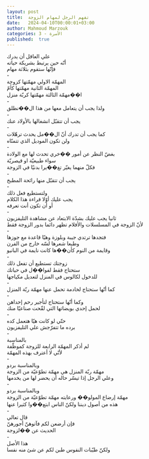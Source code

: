 ```yaml
---
layout: post
title:  تفهم الرجل لمهام الزوجة
date:   2024-04-10T00:00:01+03:00
author: Mahmoud Marzouk
categories: 3 - الأسرة
published:  true
---
```

علي العاقل أن يدرك\
أنّه حين يرتبط بشريكة حياته\
فإنّها ستقوم بثلاثة مهام\
-\
المهمّة الاولي مهمّتها كزوجة\
المهمّة الثانية مهمّتها كأمّ\
ا��مهمّة الثالثة مهمّتها كربّة منزل\
-\
ولذا يجب أن يتعامل معها من هذا ال��نطلق\
-\
يجب أن تتقبّل انشغالها بالأولاد عنك\
-\
كما يجب أن تدرك أنّ ال��مل يحدث ترهّلات\
ولن تكون الموديل الذي تتمنّاه\
-\
بغضّ النظر عن أمور ��خري تحدث لها مع الولادة\
سواء طبيعيّة او قيصريّة\
فكلّ منهما يغيّر تغ��يرا بدنيّا في الزوجة\
-\
يجب أن تتقبّل منها رائحة المطبخ\
-\
ولتستطيع فعل ذلك\
يجب عليك أوّلا قراءة هذا الكلام\
أو أن تكون أنت تعرفه\
-\
ثانيا يجب عليك بشدّة الابتعاد عن مشاهدة التليفزيون\
لأنّ الزوجة في المسلسلات والأفلام تظهر دائما بدور الزوجة
فقط\
-\
فتجدها ترتدي جيبة وبلوزة وهيّا قاعدة مع جوزها\
وطبعا شعرها لسّه خارج من الفرن\
وقايمة من النوم كأن��ها كانت نايمة في البانيو\
-\
زوجتك تستطيع أن تفعل ذلك\
ستحتاج فقط لفوا��ل في حياتك\
للدخول لكالوس في المنزل لتعديل مكياجها\
-\
كما أنّها ستحتاج لخادمة تحمل عنها مهمّة ربّة المنزل\
-\
وكما أنّها ستحتاج لتأجير رحم إحداهن\
لحمل إحدي بويضاتها التي لقّحت صناعيّا منك\
-\
حتّي لو كانت هيّا هتعمل كده\
برده ما تتفرّجش علي التليفزيون\
-\
بالمناسبة\
لم أذكر المهمّة الرابعة للزوجة كموظّفة\
لأنّي لا أعترف بهذه المهمّة\
-\
وبالمناسبة بردو\
مهمّة ربّة المنزل هي مهمّة تطوّعيّة من الزوجة\
وعلي الرجل إذا تيسّر حاله أن يحضر لها من يخدمها\
-\
وبالمناسبة بردو\
مهمّة إرضاع المولو�� ورعايته مهمّة تطوّعيّة من الزوجة\
هذه من أصول ديننا ولكنّ الناس ابتع��وا كثيرا عنها\
-\
قال تعالي\
فإن أرضعن لكم فآتوهنّ أجورهنّ\
الحديث عن ��لزوجة\
-\
هذا الأصل\
ولكنّ طيّبات النفوس طبن لكم عن شئ منه نفسا
